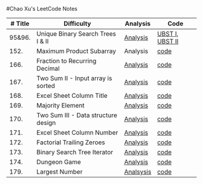 #Chao Xu's LeetCode Notes


| # Title       |Difficulty     | Analysis | Code     |
|-------------|-------------| -----  |--------|
|95&96. |Unique Binary Search Trees I & II |[Analysis](http://csiflabs.cs.ucdavis.edu/~chaoxu/unique_binary_search_tree_i&&ii.html)|[UBST I](https://github.com/chaoxu1990/LeetCode/blob/master/C%2B%2B/Unique%20Binary%20Search%20Trees.cpp), [UBST II](https://github.com/chaoxu1990/LeetCode/blob/master/C%2B%2B/Unique%20Binary%20Search%20Trees%20II.cpp)|
|152. |Maximum Product Subarray|Analysis|[code](https://github.com/chaoxu1990/LeetCode/blob/master/C%2B%2B/MaximumProductSubarray.cpp)|
|166. |Fraction to Recurring Decimal|[Analysis](http://xuchao.me/166%20Fraction%20to%20Recurring%20Decimal.md.html)|[code](https://github.com/chaoxu1990/LeetCode/blob/master/C%2B%2B/Fraction%20to%20Recurring%20Decimal.cpp)|
|167.|Two Sum II - Input array is sorted|[Analysis](http://xuchao.me/167%20Two%20Sum%20II%20-%20Input%20array%20is%20sorted.html)|[code](https://github.com/chaoxu1990/LeetCode/blob/master/C%2B%2B/Two%20Sum%20II%20-%20Input%20array%20is%20sorted.cpp)|
|168.| Excel Sheet Column Title|[Analysis](http://xuchao.me/168%20Excel%20Sheet%20Column%20Title.html)|[code](https://github.com/chaoxu1990/LeetCode/blob/master/C%2B%2B/Excel%20Sheet%20Column%20Title.cpp)|
|169.| Majority Element|[Analysis](http://xuchao.me/169%20Majority%20Element.html)|[code](https://github.com/chaoxu1990/LeetCode/blob/master/C%2B%2B/Majority%20Element.cpp)|
|170.| Two Sum III - Data structure design|[Analysis](http://xuchao.me/170%20Two%20Sum%20III%20-%20Data%20structure%20design.html)|[code](https://github.com/chaoxu1990/LeetCode/blob/master/C%2B%2B/Two%20Sum%20III%20-%20Data%20structure%20design.cpp)|
|171.| Excel Sheet Column Number|[Analysis](http://xuchao.me/171%20Excel%20Sheet%20Column%20Number.html)|[code](https://github.com/chaoxu1990/LeetCode/blob/master/C%2B%2B/Excel%20Sheet%20Column%20Number.cpp)|
|172.|Factorial Trailing Zeroes|[Analysis](http://xuchao.me/172%20Factorial%20Trailing%20Zeroes.html)|[code](https://github.com/chaoxu1990/LeetCode/blob/master/C%2B%2B/Factorial%20Trailing%20Zeroes.cpp)|
|173.| Binary Search Tree Iterator|[Analysis](http://xuchao.me/173%20Binary%20Search%20Tree%20Iterator.html)|[code](https://github.com/chaoxu1990/LeetCode/blob/master/C%2B%2B/Binary%20Search%20Tree%20Iterator.cpp)|
|174.|Dungeon Game| [Analysis](http://xuchao.me/174%20Dungeon%20Game.html)|[code](https://github.com/chaoxu1990/LeetCode/blob/master/C%2B%2B/Dungeon%20Game.cpp)|
|179.|Largest Number| [Analsysis](http://xuchao.me/179%20Largest%20Number.html)|[code](https://github.com/chaoxu1990/LeetCode/blob/master/C%2B%2B/Largest%20Number.cpp)|
